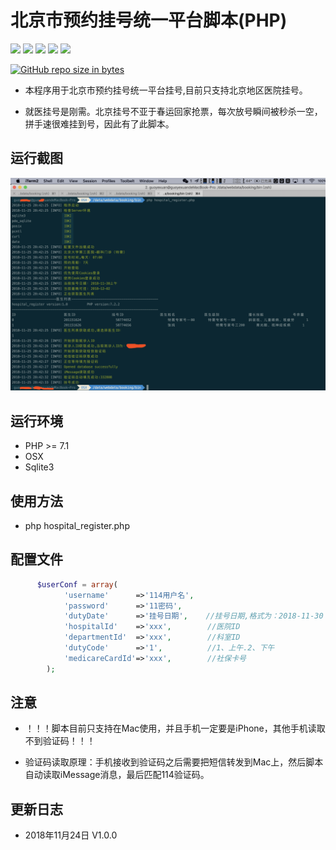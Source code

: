 # 北京市预约挂号统一平台脚本(PHP)

![](https://img.shields.io/badge/hospital_register-v1.0.0-519dd9.svg)
![](https://img.shields.io/badge/Language-php-blue.svg)
![](https://img.shields.io/travis/php-v/symfony/symfony.svg)
![](https://img.shields.io/travis/rust-lang/rust.svg)
![](https://img.shields.io/badge/platform-OSX-red.svg)

[![GitHub repo size in bytes](https://img.shields.io/github/repo-size/badges/shields.svg)](https://github.com/brownguo/hospital_register)

- 本程序用于北京市预约挂号统一平台挂号,目前只支持北京地区医院挂号。

- 就医挂号是刚需。北京挂号不亚于春运回家抢票，每次放号瞬间被秒杀一空，拼手速很难挂到号，因此有了此脚本。

## 运行截图

![Image text](https://github.com/brownguo/hospital_register/blob/master/img/desc2.png)

## 运行环境

- PHP >= 7.1
- OSX
- Sqlite3

## 使用方法

- php hospital_register.php

## 配置文件

```php
      $userConf = array(
            'username'      =>'114用户名',
            'password'      =>'11密码',
            'dutyDate'      =>'挂号日期',    //挂号日期,格式为：2018-11-30
            'hospitalId'    =>'xxx',        //医院ID
            'departmentId'  =>'xxx',        //科室ID
            'dutyCode'      =>'1',          //1、上午.2、下午
            'medicareCardId'=>'xxx',        //社保卡号
        );
```

## 注意

- ！！！脚本目前只支持在Mac使用，并且手机一定要是iPhone，其他手机读取不到验证码！！！

- 验证码读取原理：手机接收到验证码之后需要把短信转发到Mac上，然后脚本自动读取iMessage消息，最后匹配114验证码。

## 更新日志

- 2018年11月24日 V1.0.0

